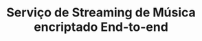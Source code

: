 ---
title: "Serviço de Streaming de Música encriptado End-to-end"


externalUrl: "https://github.com/Simons36/sirs-project-2023"
summary: "Desenvolvemos cliente e servidor de um serviço de streaming de música; a comunicação teve de ser totalmente encriptada. Incluí outros sistemas de segurança (como um firewall). Implementado maioritariamente em Java."

showReadingTime: false
showDate: false
_build:
  render: "never"
  list: "local"
weight: 5
---